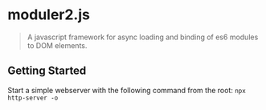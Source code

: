 moduler2.js
==========

> A javascript framework for async loading and binding of es6 modules to DOM elements.

## Getting Started
Start a simple webserver with the following command from the root:
`npx http-server -o`